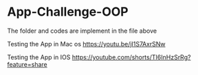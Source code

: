 # App-Challenge-OOP
The folder and codes are implement in the file above

Testing the App in Mac os
https://youtu.be/jI1S7AxrSNw

Testing the App in IOS
https://youtube.com/shorts/TI6InHzSrRg?feature=share
